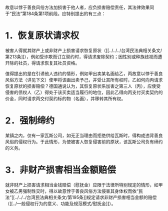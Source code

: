 故意以悖于善良风俗方法加损害于他人者，应负损害赔偿责任，其法律效果同于“民法”第184条第1项前段。应特别提出的有三点：

# 1．恢复原状请求权

被害人得就其财产上或非财产上损害请求恢复原状（[[../../../台湾民法典相关条文/第213条]]），例如受诈欺而订立契约时，得请求废除契约；因性别或种族歧视而遭开除的社员，得请求恢复其社员资格。

值得提出的是在引诱他人违约的情形，例如甲出卖某名画给乙，丙故意以悖于善良风俗方法（详见下文）使甲将该画出卖予己，并受让其所有权时，乙如何向丙请求恢复原状的损害赔偿？德国通说认为，其恢复原状系加害之第三人（丙），应使受侵害的债权人（乙）得处于该买卖适当履行的地位，因此乙得向丙支付买卖契约的价金，同时请求丙交付契约标的物（名画），并移转其所有权。

# 2．强制缔约

某镇之内，仅有一家瓦斯公司，如无正当理由而拒绝供给瓦斯时，得构成违背善良风俗的侵权行为。于此情形，为使被害人恢复侵害前的原状，该瓦斯公司负有缔约的义务。

# 3．非财产损害相当金额赔偿

就非财产上损害请求相当金钱赔偿（慰抚金）应限于法律所特别规定的情形，如甲女被乙男强制性交时，得以故意悖于善良风俗方法侵害其身体权而依“民法”[[../../../台湾民法典相关条文/第195条]]规定请求非财产损害相当金额的赔偿（[[../一般侵权行为的意义、功能及规范模式/慰抚金]]）。
